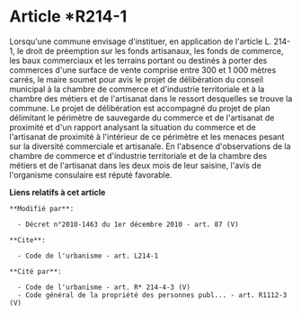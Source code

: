 # Article *R214-1

Lorsqu'une commune envisage d'instituer, en application de l'article L. 214-1, le droit de préemption sur les fonds
artisanaux, les fonds de commerce, les baux commerciaux et les terrains portant ou destinés à porter des commerces d'une
surface de vente comprise entre 300 et 1 000 mètres carrés, le maire soumet pour avis le projet de délibération du conseil
municipal à la      chambre de commerce et d'industrie territoriale et à la chambre des métiers et de l'artisanat dans le
ressort desquelles se trouve la commune. Le projet de délibération est accompagné du projet de plan délimitant le périmètre
de sauvegarde du commerce et de l'artisanat de proximité et d'un rapport analysant la situation du commerce et de l'artisanat
de proximité à l'intérieur de ce périmètre et les menaces pesant sur la diversité commerciale et artisanale. En l'absence
d'observations de la      chambre de commerce et d'industrie territoriale et de la chambre des métiers et de l'artisanat dans
les deux mois de leur saisine, l'avis de l'organisme consulaire est réputé favorable.

**Liens relatifs à cet article**

	**Modifié par**:

	  - Décret n°2010-1463 du 1er décembre 2010 - art. 87 (V)

	**Cite**:

	  - Code de l'urbanisme - art. L214-1

	**Cité par**:

	  - Code de l'urbanisme - art. R* 214-4-3 (V)
	  - Code général de la propriété des personnes publ... - art. R1112-3 (V)
